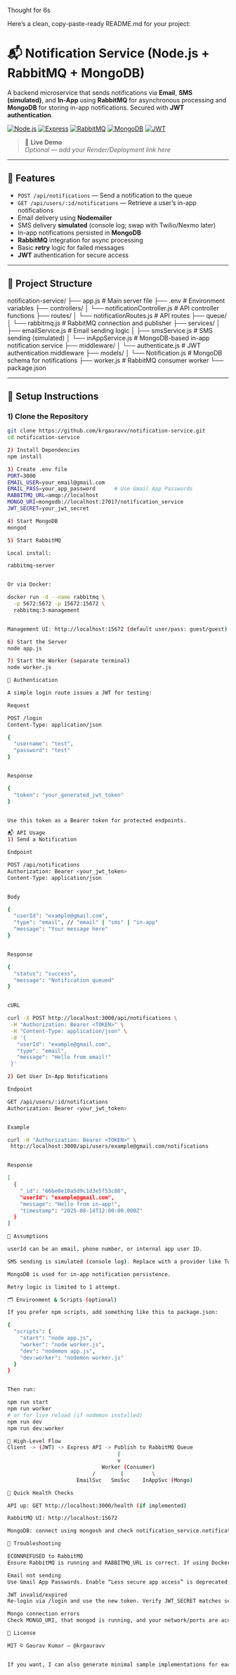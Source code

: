 Thought for 6s

Here’s a clean, copy-paste-ready README.md for your project:

# 📬 Notification Service (Node.js + RabbitMQ + MongoDB)

A backend microservice that sends notifications via **Email**, **SMS (simulated)**, and **In-App** using **RabbitMQ** for asynchronous processing and **MongoDB** for storing in-app notifications. Secured with **JWT authentication**.

[![Node.js](https://img.shields.io/badge/Node.js-18+-339933?logo=node.js&logoColor=white)](#)
[![Express](https://img.shields.io/badge/Express-4.x-000000?logo=express&logoColor=white)](#)
[![RabbitMQ](https://img.shields.io/badge/RabbitMQ-3.x-FF6600?logo=rabbitmq&logoColor=white)](#)
[![MongoDB](https://img.shields.io/badge/MongoDB-6.x-47A248?logo=mongodb&logoColor=white)](#)
[![JWT](https://img.shields.io/badge/JWT-secured-black?logo=jsonwebtokens&logoColor=white)](#)

> 🔗 **Live Demo**  
> _Optional — add your Render/Deployment link here_

---

## 🚀 Features

- `POST /api/notifications` — Send a notification to the queue
- `GET /api/users/:id/notifications` — Retrieve a user’s in-app notifications
- Email delivery using **Nodemailer**
- SMS delivery **simulated** (console log; swap with Twilio/Nexmo later)
- In-app notifications persisted in **MongoDB**
- **RabbitMQ** integration for async processing
- Basic **retry** logic for failed messages
- **JWT** authentication for secure access

---

## 🧱 Project Structure



notification-service/
├── app.js # Main server file
├── .env # Environment variables
├── controllers/
│ └── notificationController.js # API controller functions
├── routes/
│ └── notificationRoutes.js # API routes
├── queue/
│ └── rabbitmq.js # RabbitMQ connection and publisher
├── services/
│ ├── emailService.js # Email sending logic
│ ├── smsService.js # SMS sending (simulated)
│ └── inAppService.js # MongoDB-based in-app notification service
├── middleware/
│ └── authenticate.js # JWT authentication middleware
├── models/
│ └── Notification.js # MongoDB schema for notifications
├── worker.js # RabbitMQ consumer worker
└── package.json


---

## 🔧 Setup Instructions

### 1) Clone the Repository
```bash
git clone https://github.com/krgauravv/notification-service.git
cd notification-service

2) Install Dependencies
npm install

3) Create .env file
PORT=3000
EMAIL_USER=your_email@gmail.com
EMAIL_PASS=your_app_password      # Use Gmail App Passwords
RABBITMQ_URL=amqp://localhost
MONGO_URI=mongodb://localhost:27017/notification_service
JWT_SECRET=your_jwt_secret

4) Start MongoDB
mongod

5) Start RabbitMQ

Local install:

rabbitmq-server


Or via Docker:

docker run -d --name rabbitmq \
  -p 5672:5672 -p 15672:15672 \
  rabbitmq:3-management


Management UI: http://localhost:15672 (default user/pass: guest/guest)

6) Start the Server
node app.js

7) Start the Worker (separate terminal)
node worker.js

🔐 Authentication

A simple login route issues a JWT for testing:

Request

POST /login
Content-Type: application/json

{
  "username": "test",
  "password": "test"
}


Response

{
  "token": "your_generated_jwt_token"
}


Use this token as a Bearer token for protected endpoints.

📬 API Usage
1) Send a Notification

Endpoint

POST /api/notifications
Authorization: Bearer <your_jwt_token>
Content-Type: application/json


Body

{
  "userId": "example@gmail.com",
  "type": "email", // "email" | "sms" | "in-app"
  "message": "Your message here"
}


Response

{
  "status": "success",
  "message": "Notification queued"
}


cURL

curl -X POST http://localhost:3000/api/notifications \
 -H "Authorization: Bearer <TOKEN>" \
 -H "Content-Type: application/json" \
 -d '{
   "userId": "example@gmail.com",
   "type": "email",
   "message": "Hello from email!"
 }'

2) Get User In-App Notifications

Endpoint

GET /api/users/:id/notifications
Authorization: Bearer <your_jwt_token>


Example

curl -H "Authorization: Bearer <TOKEN>" \
 http://localhost:3000/api/users/example@gmail.com/notifications


Response

[
  {
    "_id": "66be0e10a5d9c1d3e5f53c88",
    "userId": "example@gmail.com",
    "message": "Hello from in-app!",
    "timestamp": "2025-08-14T12:00:00.000Z"
  }
]

🧠 Assumptions

userId can be an email, phone number, or internal app user ID.

SMS sending is simulated (console log). Replace with a provider like Twilio/Nexmo.

MongoDB is used for in-app notification persistence.

Retry logic is limited to 1 attempt.

🗂️ Environment & Scripts (optional)

If you prefer npm scripts, add something like this to package.json:

{
  "scripts": {
    "start": "node app.js",
    "worker": "node worker.js",
    "dev": "nodemon app.js",
    "dev:worker": "nodemon worker.js"
  }
}


Then run:

npm run start
npm run worker
# or for live reload (if nodemon installed)
npm run dev
npm run dev:worker

🧭 High-Level Flow
Client -> (JWT) -> Express API -> Publish to RabbitMQ Queue
                                   |
                                   v
                              Worker (Consumer)
                           /        |         \
                      EmailSvc   SmsSvc    InAppSvc (Mongo)

🧪 Quick Health Checks

API up: GET http://localhost:3000/health (if implemented)

RabbitMQ UI: http://localhost:15672

MongoDB: connect using mongosh and check notification_service.notifications collection

🧯 Troubleshooting

ECONNREFUSED to RabbitMQ
Ensure RabbitMQ is running and RABBITMQ_URL is correct. If using Docker, confirm port 5672 is exposed.

Email not sending
Use Gmail App Passwords. Enable “Less secure app access” is deprecated; App Passwords are required.

JWT invalid/expired
Re-login via /login and use the new token. Verify JWT_SECRET matches server config.

Mongo connection errors
Check MONGO_URI, that mongod is running, and your network/ports are accessible.

📄 License

MIT © Gaurav Kumar — @krgauravv


If you want, I can also generate minimal sample implementations for each file so your repo runs end-to-end out of the box.
